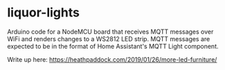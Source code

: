 # liquor-lights
Arduino code for a NodeMCU board that receives MQTT messages over WiFi and renders changes to a WS2812 LED strip. MQTT messages are expected to be in the format of Home Assistant's MQTT Light component.

Write up here: https://heathpaddock.com/2019/01/26/more-led-furniture/
